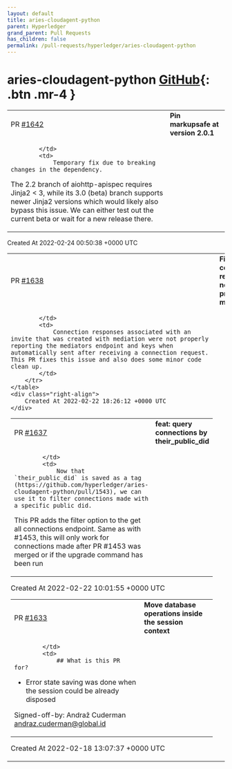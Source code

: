 ```yaml
---
layout: default
title: aries-cloudagent-python
parent: Hyperledger
grand_parent: Pull Requests
has_children: false
permalink: /pull-requests/hyperledger/aries-cloudagent-python
---
```


# aries-cloudagent-python <span class="fs-3 right-align">[GitHub](https://github.com/hyperledger/aries-cloudagent-python){: .btn .mr-4 }</span>


<div>
    <table>
        <tr>
            <td>
                PR <a href="https://github.com/hyperledger/aries-cloudagent-python/pull/1642" class=".btn">#1642</a>
            </td>
            <td>
                <b>
                    Pin markupsafe at version 2.0.1
                </b>
            </td>
        </tr>
        <tr>
            <td>
                
            </td>
            <td>
                Temporary fix due to breaking changes in the dependency.

The 2.2 branch of aiohttp-apispec requires Jinja2 < 3, while its 3.0 (beta) branch supports newer Jinja2 versions which would likely also bypass this issue. We can either test out the current beta or wait for a new release there.
            </td>
        </tr>
    </table>
    <div class="right-align">
        Created At 2022-02-24 00:50:38 +0000 UTC
    </div>
</div>

<div>
    <table>
        <tr>
            <td>
                PR <a href="https://github.com/hyperledger/aries-cloudagent-python/pull/1638" class=".btn">#1638</a>
            </td>
            <td>
                <b>
                    Fix auto connection response not being properly mediated
                </b>
            </td>
        </tr>
        <tr>
            <td>
                
            </td>
            <td>
                Connection responses associated with an invite that was created with mediation were not properly reporting the mediators endpoint and keys when automatically sent after receiving a connection request. This PR fixes this issue and also does some minor code clean up.
            </td>
        </tr>
    </table>
    <div class="right-align">
        Created At 2022-02-22 18:26:12 +0000 UTC
    </div>
</div>

<div>
    <table>
        <tr>
            <td>
                PR <a href="https://github.com/hyperledger/aries-cloudagent-python/pull/1637" class=".btn">#1637</a>
            </td>
            <td>
                <b>
                    feat: query connections by their_public_did
                </b>
            </td>
        </tr>
        <tr>
            <td>
                
            </td>
            <td>
                Now that `their_public_did` is saved as a tag (https://github.com/hyperledger/aries-cloudagent-python/pull/1543), we can use it to filter connections made with a specific public did.

This PR adds the filter option to the get all connections endpoint. Same as with #1453, this will only work for connections made after PR #1453 was merged or if the upgrade command has been run
            </td>
        </tr>
    </table>
    <div class="right-align">
        Created At 2022-02-22 10:01:55 +0000 UTC
    </div>
</div>

<div>
    <table>
        <tr>
            <td>
                PR <a href="https://github.com/hyperledger/aries-cloudagent-python/pull/1633" class=".btn">#1633</a>
            </td>
            <td>
                <b>
                    Move database operations inside the session context
                </b>
            </td>
        </tr>
        <tr>
            <td>
                
            </td>
            <td>
                ## What is this PR for?
- Error state saving was done when the session could be already disposed

Signed-off-by: Andraž Cuderman <andraz.cuderman@global.id>
            </td>
        </tr>
    </table>
    <div class="right-align">
        Created At 2022-02-18 13:07:37 +0000 UTC
    </div>
</div>

